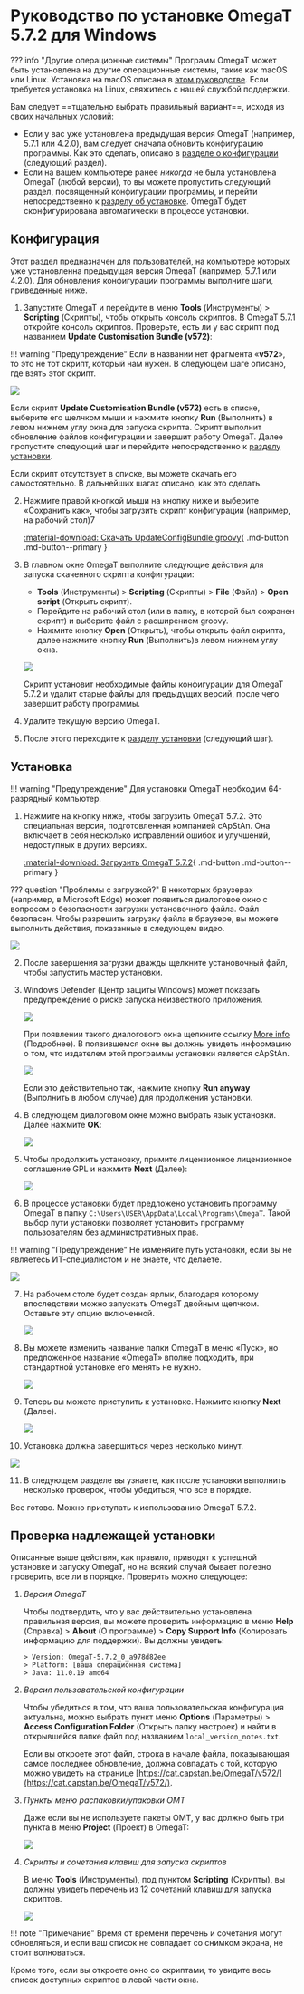 # Руководство по установке OmegaT 5.7.2 для Windows

<!-- prettier-ignore -->
??? info "Другие операционные системы"
    Программ OmegaT может быть установлена на другие операционные системы, такие как macOS или Linux. Установка на macOS описана в [этом руководстве](install-and-setup-macos.md). Если требуется установка на Linux, свяжитесь с нашей службой поддержки.

Вам следует ==тщательно выбрать правильный вариант==, исходя из своих начальных условий:

- Если у вас уже установлена предыдущая версия OmegaT (например, 5.7.1 или 4.2.0), вам следует сначала обновить конфигурацию программы. Как это сделать, описано в [разделе о конфигурации](#configuration) (следующий раздел).
- Если на вашем компьютере ранее _никогда_ не была установлена OmegaT (любой версии), то вы можете пропустить следующий раздел, посвященный конфигурации программы, и перейти непосредственно к [разделу об установке](#installation). OmegaT будет сконфигурирована автоматически в процессе установки.

## Конфигурация

Этот раздел предназначен для пользователей, на компьютере которых уже установленна предыдущая версия OmegaT (например, 5.7.1 или 4.2.0). Для обновления конфигурации программы выполните шаги, приведенные ниже.

1. Запустите OmegaT и перейдите в меню **Tools** (Инструменты) > **Scripting** (Скрипты), чтобы открыть консоль скриптов. В OmegaT 5.7.1 откройте консоль скриптов. Проверьте, есть ли у вас скрипт под названием **Update Customisation Bundle (v572)**:

   <!-- prettier-ignore -->
!!! warning "Предупреждение"
       Если в названии нет фрагмента «**v572**», то это не тот скрипт, который нам нужен. В следующем шаге описано, где взять этот скрипт.

   ![](../_img/custom-script-572-in-scripting-console.png)

   Если скрипт **Update Customisation Bundle (v572)** есть в списке, выберите его щелчком мыши и нажмите кнопку **Run** (Выполнить) в левом нижнем углу окна для запуска скрипта. Скрипт выполнит обновление файлов конфигурации и завершит работу OmegaT. Далее пропустите следующий шаг и перейдите непосредственно к [разделу установки](#installation).

   Если скрипт отсутствует в списке, вы можете скачать его самостоятельно. В дальнейших шагах описано, как это сделать.

2. Нажмите правой кнопкой мыши на кнопку ниже и выберите «Сохранить как», чтобы загрузить скрипт конфигурации (например, на рабочий стол)7

   [:material-download: Скачать UpdateConfigBundle.groovy](https://cat.capstan.be/OmegaT/customization/scripts/updateConfigBundle-572.groovy){ .md-button .md-button--primary }

3. В главном окне OmegaT выполните следующие действия для запуска скаченного скрипта конфигурации:

   - **Tools** (Инструменты) > **Scripting** (Скрипты) > **File** (Файл) > **Open script** (Открыть скрипт).
   - Перейдите на рабочий стол (или в папку, в которой был сохранен скрипт) и выберите файл с расширением groovy.
   - Нажмите кнопку **Open** (Открыть), чтобы открыть файл скрипта, далее нажмите кнопку **Run** (Выполнить)в левом нижнем углу окна.

   ![](../_img/omt-open-script-and-run.gif)

   Скрипт установит необходимые файлы конфигурации для OmegaT 5.7.2 и удалит старые файлы для предыдущих версий, после чего завершит работу программы.

4. Удалите текущую версию OmegaT.

5. После этого переходите к [разделу установки](#installation) (следующий шаг).

## Установка

<!-- prettier-ignore -->
!!! warning "Предупреждение"
    Для установки OmegaT необходим 64-разрядный компьютер.

1. Нажмите на кнопку ниже, чтобы загрузить OmegaT 5.7.2. Это специальная версия, подготовленная компанией cApStAn. Она включает в себя несколько исправлений ошибок и улучшений, недоступных в других версиях.

   [:material-download: Загрузить OmegaT 5.7.2](https://cat.capstan.be/OmegaT/exe/OmegaT_5.7.2_Windows_64_Signed.exe){ .md-button .md-button--primary }

   <!-- prettier-ignore -->
??? question "Проблемы с загрузкой?"
       В некоторых браузерах (например, в Microsoft Edge) может появиться диалоговое окно с вопросом о безопасности загрузки установочного файла. Файл безопасен. Чтобы разрешить загрузку файла в браузере, вы можете выполнить действия, показанные в следующем видео.

   ![](../_img/edge-keep-download.gif)

2. После завершения загрузки дважды щелкните установочный файл, чтобы запустить мастер установки.

3. Windows Defender (Центр защиты Windows) может показать предупреждение о риске запуска неизвестного приложения.

   ![](../_img/omegat-win-protected-your-pc-01.png)<!-- # omt572-install-01.png -->

   При появлении такого диалогового окна щелкните ссылку <u>More info</u> (Подробнее). В появившемся окне вы должны увидеть информацию о том, что издателем этой программы установки является cApStAn.

   ![](../_img/omt572-install-02-run-anyway.png)

   Если это действительно так, нажмите кнопку **Run anyway** (Выполнить в любом случае) для продолжения установки.

4. В следующем диалоговом окне можно выбрать язык установки. Далее нажмите **OK**:

   ![](../_img/omt572-install-03-lang.png)

5. Чтобы продолжить установку, примите лицензионное лицензионное соглашение GPL и нажмите **Next** (Далее):

   ![](../_img/omt572-install-04-accept.png)

6. В процессе установки будет предложено установить программу OmegaT в папку `C:\Users\USER\AppData\Local\Programs\OmegaT`. Такой выбор пути установки позволяет установить программу пользователям без административных прав.

   <!-- prettier-ignore -->
!!! warning "Предупреждение"
       Не изменяйте путь установки, если вы не являетесь ИТ-специалистом и не знаете, что делаете.

   ![](../_img/omt572-install-05-path.png)

7. На рабочем столе будет создан ярлык, благодаря которому впоследствии можно запускать OmegaT двойным щелчком. Оставьте эту опцию включенной.

   ![](../_img/omt572-install-06-desktop-shortcut.png)

8. Вы можете изменить название папки OmegaT в меню «Пуск», но предложенное название «OmegaT» вполне подходить, при стандартной установке его менять не нужно.

   ![](../_img/omt572-install-07-start-menu.png)

9. Теперь вы можете приступить к установке. Нажмите кнопку **Next** (Далее).

   ![](../_img/omt572-install-08-ready.png)

10. Установка должна завершиться через несколько минут.

   ![](../_img/omt572-install-09-done.png)

11. В следующем разделе вы узнаете, как после установки выполнить несколько проверок, чтобы убедиться, что все в порядке.

Все готово. Можно приступать к использованию OmegaT 5.7.2.

## Проверка надлежащей установки

Описанные выше действия, как правило, приводят к успешной установке и запуску OmegaT, но на всякий случай бывает полезно проверить, все ли в порядке.  Проверить можно следующее:

1. _Версия OmegaT_

   Чтобы подтвердить, что у вас действительно установлена правильная версия, вы можете проверить информацию в меню **Help** (Справка) > **About** (О программе) > **Copy Support Info** (Копировать информацию для поддержки). Вы должны увидеть:

       > Version: OmegaT-5.7.2_0_a978d82ee
       > Platform: [ваша операционная система]
       > Java: 11.0.19 amd64

2. _Версия пользовательской конфигурации_

   Чтобы убедиться в том, что ваша пользовательская конфигурация актуальна, можно выбрать пункт меню **Options** (Параметры) > **Access Configuration Folder** (Открыть папку настроек) и найти в открывшейся папке файл под названием `local_version_notes.txt`.

   Если вы откроете этот файл, строка в начале файла, показывающая самое последнее обновление, должна совпадать с той, которую можно увидеть на странице [https://cat.capstan.be/OmegaT/v572/](https://cat.capstan.be/OmegaT/v572/).

3. _Пункты меню распаковки/упаковки OMT_

   Даже если вы не используете пакеты OMT, у вас должно быть три пункта в меню **Project** (Проект) в OmegaT:

   ![](../_img/omt-package-entries.png)

   <!-- - Unpack project from OMT file...
       - Pack project as OMT file...
       - Pack and delete project...  -->

4. _Скрипты и сочетания клавиш для запуска скриптов_

   В меню **Tools** (Инструменты), под пунктом **Scripting** (Скрипты), вы должны увидеть перечень из 12 сочетаний клавиш для запуска скриптов.

   ![](../_img/omt-scripts-shortcuts.png)

!!! note "Примечание"
       Время от времени перечень и сочетания могут обновляться, и если ваш список не совпадает со снимком экрана, не стоит волноваться.

   Кроме того, если вы откроете окно со скриптами, то увидите весь список доступных скриптов в левой части окна.

<!--
To install OmegaT and set it up on a computer running Windows, please follow the OmegaT installation and setup guide below:

<div style="width: 100%">

<iframe
src="https://slides.com/capstan/omegat-v572-setup-guide/embed?byline=hidden&share=hidden"
width="100%"
height="420"
scrolling="no"
frameborder="0"
webkitallowfullscreen mozallowfullscreen allowfullscreen>
</iframe>

</div>

If you use Mac or Linux, please see the second slide above or get in touch through the Helpdesk.


- USB
16GBc
model...
format as FAT32
D:\OmegaT
zip -- iso


https://www.westerndigital.com/products/usb-flash-drives/sandisk-ultra-fit-usb-3-1?sku=SDCZ430-016G-G46

-->

